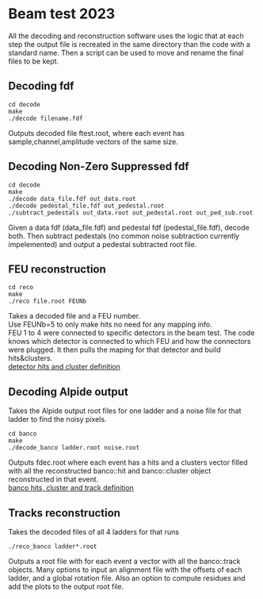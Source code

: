 # Beam test 2023

All the decoding and reconstruction software uses the logic that at each step the output file is recreated in the same directory than the code with a standard name. Then a script can be used to move and rename the final files to be kept.

## Decoding fdf

```
cd decode
make
./decode filename.fdf
```
Outputs decoded file ftest.root, where each event has sample,channel,amplitude vectors of the same size. 

## Decoding Non-Zero Suppressed fdf

```
cd decode
make
./decode data_file.fdf out_data.root
./decode pedestal_file.fdf out_pedestal.root
./subtract_pedestals out_data.root out_pedestal.root out_ped_sub.root
```
Given a data fdf (data_file.fdf) and pedestal fdf (pedestal_file.fdf), decode both. Then subtract pedestals (no common noise subtraction currently impelemented) and output a pedestal subtracted root file.

## FEU reconstruction

```
cd reco
make
./reco file.root FEUNb
```
Takes a decoded file and a FEU number.\
Use FEUNb=5 to only make hits no need for any mapping info.\
FEU 1 to 4 were connected to specific detectors in the beam test. The code knows which detector is connected to which FEU and how the connectors were plugged. It then pulls the maping for that detector and build hits&clusters.\
[detector hits and cluster definition](reco/definitions.h)

## Decoding Alpide output

Takes the Alpide output root files for one ladder and a noise file for that ladder to find the noisy pixels.
```
cd banco
make
./decode_banco ladder.root noise.root
```
Outputs fdec.root where each event has a hits and a clusters vector filled with all the reconstructed banco::hit and banco::cluster object reconstructed in that event.\
[banco hits, cluster and track definition](banco/definition_banco.h)

## Tracks reconstruction

Takes the decoded files of all 4 ladders for that runs
```
./reco_banco ladder*.root
```
Outputs a root file with for each event a vector with all the banco::track objects.
Many options to input an alignment file with the offsets of each ladder, and a global rotation file. Also an option to compute residues and add the plots to the output root file.

